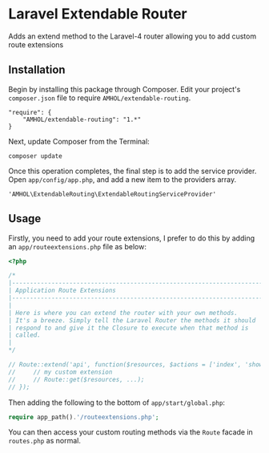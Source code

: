 Laravel Extendable Router
===========
Adds an extend method to the Laravel-4 router allowing you to add custom route extensions

## Installation

Begin by installing this package through Composer. Edit your project's `composer.json` file to require `AMHOL/extendable-routing`.

    "require": {
        "AMHOL/extendable-routing": "1.*"
    }

Next, update Composer from the Terminal:

    composer update

Once this operation completes, the final step is to add the service provider. Open `app/config/app.php`, and add a new item to the providers array.

    'AMHOL\ExtendableRouting\ExtendableRoutingServiceProvider'

## Usage

Firstly, you need to add your route extensions, I prefer to do this by adding an `app/routeextensions.php` file as below:

```php
<?php

/*
|--------------------------------------------------------------------------
| Application Route Extensions
|--------------------------------------------------------------------------
|
| Here is where you can extend the router with your own methods.
| It's a breeze. Simply tell the Laravel Router the methods it should 
| respond to and give it the Closure to execute when that method is 
| called.
|
*/

// Route::extend('api', function($resources, $actions = ['index', 'show', 'update', 'create']) {
//     // my custom extension
//     // Route::get($resources, ...);
// });
```

Then adding the following to the bottom of `app/start/global.php`:

```php
require app_path().'/routeextensions.php';
```

You can then access your custom routing methods via the `Route` facade in `routes.php` as normal.